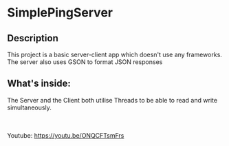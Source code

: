 # SimplePingServer



## Description
This project is a basic server-client app which doesn't use any frameworks.
The server also uses GSON to format JSON responses

## What's inside:
The Server and the Client both utilise Threads to be able to read and write simultaneously.

<br><br>
Youtube:
https://youtu.be/ONQCFTsmFrs